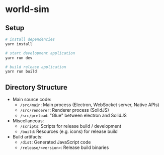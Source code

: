 # world-sim

## Setup

```sh
# install dependencies
yarn install

# start development application
yarn run dev

# build release application
yarn run build
```

## Directory Structure

- Main source code:
  - `/src/main`: Main process (Electron, WebSocket server, Native APIs)
  - `/src/renderer`: Renderer process (SolidJS)
  - `/src/preload`: "Glue" between electron and SolidJS
- Miscellaneous:
  - `/scripts`: Scripts for release build / development
  - `/build`: Resources (e.g. icons) for release build
- Build artifacts:
  - `/dist`: Generated JavaScript code
  - `/release/<version>`: Release build binaries
